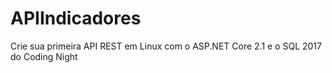 # APIIndicadores
Crie sua primeira API REST em Linux com o ASP.NET Core 2.1 e o SQL 2017 do Coding Night

